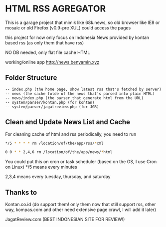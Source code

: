 # HTML RSS AGREGATOR

This is a garage project that mimik like 68k.news, so old browser like IE8 or mosaic or old Firefox (v0.9-pre XUL) could access the pages

this project for now only focus on Indonesia News provided by kontan based rss (as only them that have rss)

NO DB needed, only flat file cache HTML

working/online app http://news.benyamin.xyz

## Folder Structure 

```
-- index.php (the home page, show latest rss that's fetched by server)
-- news (the cache folde of the news that's parsed into plain HTML)
-- news/index.php (the parser that generate html from the URL)
-- system/parser/kontan.php (for kontan)
-- system/parser/jagatreview.php (for JGR)
```

## Clean and Update News List and Cache

For cleaning cache of html and rss periodically, you need to run 
```bash
*/5 * * * * rm /location/of/the/app/rss/*xml

0 0 * * 2,4,6 rm /location/of/the/app/news/*html
```

You could put this on cron or task scheduler (based on the OS, I use Cron on Linux)
*/5 means every minutes

2,3,4 means every tuesday, thursday, and saturday

## Thanks to 
Kontan.co.id (do support them! only them now that still support rss, other way, kompas.com and other need extensive page crawl, I will add it later)

JagatReview.com (BEST INDONESIAN SITE FOR REVIEW!)
